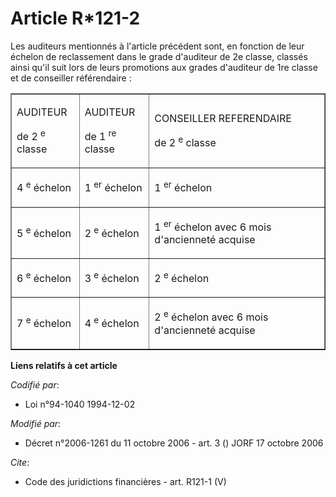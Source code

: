 # Article R*121-2

Les auditeurs mentionnés à l'article précédent sont, en fonction de leur échelon de reclassement dans le grade d'auditeur de
2e classe, classés ainsi qu'il suit lors de leurs promotions aux grades d'auditeur de 1re classe et de conseiller
référendaire :

<table border="1" cellspacing="0" align="center" cellpadding="0">
  <tbody>
    <tr>
      <td>

AUDITEUR

de 2
          <sup>e</sup> classe

</td>
      <td>

AUDITEUR

de 1
          <sup>re</sup> classe

</td>
      <td>

CONSEILLER REFERENDAIRE

de 2
          <sup>e</sup> classe

</td>
    </tr>
    <tr>
      <td>

4
          <sup>e</sup> échelon

</td>
      <td>

1
          <sup>er</sup> échelon

</td>
      <td>

1
          <sup>er</sup> échelon

</td>
    </tr>
    <tr>
      <td>

5
          <sup>e</sup> échelon

</td>
      <td>

2
          <sup>e</sup> échelon

</td>
      <td>

1
          <sup>er</sup> échelon avec 6 mois d'ancienneté acquise

</td>
    </tr>
    <tr>
      <td>

6
          <sup>e</sup> échelon

</td>
      <td>

3
          <sup>e</sup> échelon

</td>
      <td>

2
          <sup>e</sup> échelon

</td>
    </tr>
    <tr>
      <td>

7
          <sup>e</sup> échelon

</td>
      <td>

4
          <sup>e</sup> échelon

</td>
      <td>

2
          <sup>e</sup> échelon avec 6 mois d'ancienneté acquise

</td>
    </tr>
  </tbody>
</table>

**Liens relatifs à cet article**

_Codifié par_:

  - Loi n°94-1040 1994-12-02

_Modifié par_:

  - Décret n°2006-1261 du 11 octobre 2006 - art. 3 () JORF 17 octobre 2006

_Cite_:

  - Code des juridictions financières - art. R121-1 (V)
